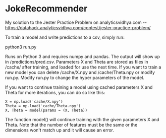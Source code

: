 # JokeRecommender
My solution to the Jester Practice Problem on analyticsvidhya.com -- https://datahack.analyticsvidhya.com/contest/jester-practice-problem/

To train a model and write predictions to a csv, simply run:

  python3 run.py
  
Runs on Python 3 and requires numpy and pandas. 
The output will show up in /predictions/pred.csv. 
Parameters X and Theta are stored as files in /cache/ after training, and loaded for use the next time. 
If you want to train a new model you can delete /cache/X.npy and /cache/Theta.npy or modify run.py.
Modify run.py to change the hyper parameters of the model.

If you want to continue training a model using cached parameters X and Theta for more iterations, you can do so like this:

    X = np.load('cache/X.npy')
    Theta = np.load('cache/Theta.npy')
    X, Theta = model(params = (X, Theta))
    
The function model() will continue training with the given parameters X and Theta. Note that the number of features must be the same or the dimensions won't match up and it will cause an error. 
